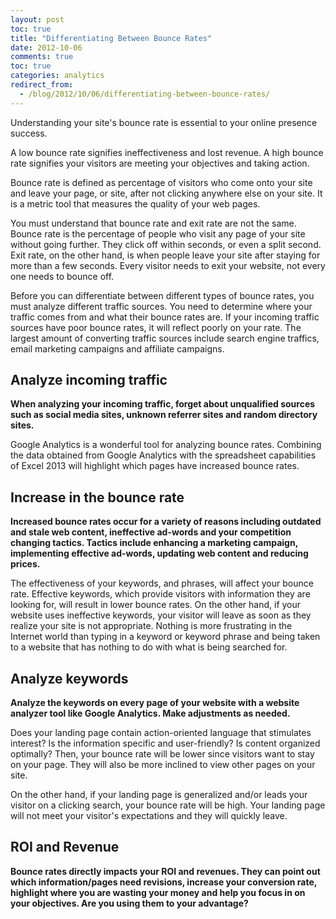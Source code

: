 ```yaml
---
layout: post
toc: true
title: "Differentiating Between Bounce Rates"
date: 2012-10-06
comments: true
toc: true
categories: analytics
redirect_from:
  - /blog/2012/10/06/differentiating-between-bounce-rates/
---
```


Understanding your site's bounce rate is essential to your online presence success.

A low bounce rate signifies ineffectiveness and lost revenue. A high bounce rate signifies your visitors are meeting your objectives and taking action.

Bounce rate is defined as percentage of visitors who come onto your site and leave your page, or site, after not clicking anywhere else on your site. It is a metric tool that measures the quality of your web pages.

You must understand that bounce rate and exit rate are not the same. Bounce rate is the percentage of people who visit any page of your site without going further. They click off within seconds, or even a split second. Exit rate, on the other hand, is when people leave your site after staying for more than a few seconds. Every visitor needs to exit your website, not every one needs to bounce off.

Before you can differentiate between different types of bounce rates, you must analyze different traffic sources. You need to determine where your traffic comes from and what their bounce rates are. If your incoming traffic sources have poor bounce rates, it will reflect poorly on your rate. The largest amount of converting traffic sources include search engine traffics, email marketing campaigns and affiliate campaigns.

## Analyze incoming traffic

**When analyzing your incoming traffic, forget about unqualified sources such as social media sites, unknown referrer sites and random directory sites.**

Google Analytics is a wonderful tool for analyzing bounce rates. Combining the data obtained from Google Analytics with the spreadsheet capabilities of Excel 2013 will highlight which pages have increased bounce rates.

## Increase in the bounce rate

**Increased bounce rates occur for a variety of reasons including outdated and stale web content, ineffective ad-words and your competition changing tactics. Tactics include enhancing a marketing campaign, implementing effective ad-words, updating web content and reducing prices.**

The effectiveness of your keywords, and phrases, will affect your bounce rate. Effective keywords, which provide visitors with information they are looking for, will result in lower bounce rates. On the other hand, if your website uses ineffective keywords, your visitor will leave as soon as they realize your site is not appropriate. Nothing is more frustrating in the Internet world than typing in a keyword or keyword phrase and being taken to a website that has nothing to do with what is being searched for.

## Analyze keywords

**Analyze the keywords on every page of your website with a website analyzer tool like Google Analytics. Make adjustments as needed.**

Does your landing page contain action-oriented language that stimulates interest? Is the information specific and user-friendly? Is content organized optimally? Then, your bounce rate will be lower since visitors want to stay on your page. They will also be more inclined to view other pages on your site.

On the other hand, if your landing page is generalized and/or leads your visitor on a clicking search, your bounce rate will be high. Your landing page will not meet your visitor's expectations and they will quickly leave.

## ROI and Revenue

**Bounce rates directly impacts your ROI and revenues. They can point out which information/pages need revisions, increase your conversion rate, highlight where you are wasting your money and help you focus in on your objectives. Are you using them to your advantage?**

